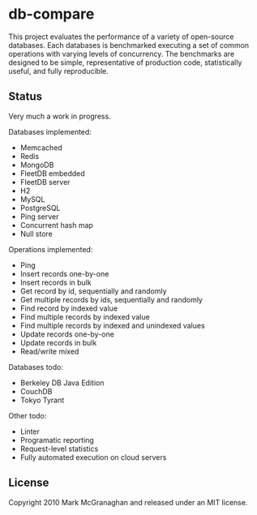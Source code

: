 # db-compare

This project evaluates the performance of a variety of open-source databases. Each databases is benchmarked executing a set of common operations with varying levels of concurrency. The benchmarks are designed to be simple, representative of production code, statistically useful, and fully reproducible.

## Status

Very much a work in progress.

Databases implemented:

 * Memcached
 * Redis
 * MongoDB
 * FleetDB embedded
 * FleetDB server
 * H2
 * MySQL
 * PostgreSQL
 * Ping server
 * Concurrent hash map
 * Null store

Operations implemented:

 * Ping
 * Insert records one-by-one
 * Insert records in bulk
 * Get record by id, sequentially and randomly
 * Get multiple records by ids, sequentially and randomly
 * Find record by indexed value
 * Find multiple records by indexed value
 * Find multiple records by indexed and unindexed values
 * Update records one-by-one
 * Update records in bulk
 * Read/write mixed
 
Databases todo:

 * Berkeley DB Java Edition
 * CouchDB
 * Tokyo Tyrant

Other todo:

 * Linter
 * Programatic reporting
 * Request-level statistics
 * Fully automated execution on cloud servers
 
## License

Copyright 2010 Mark McGranaghan and released under an MIT license.